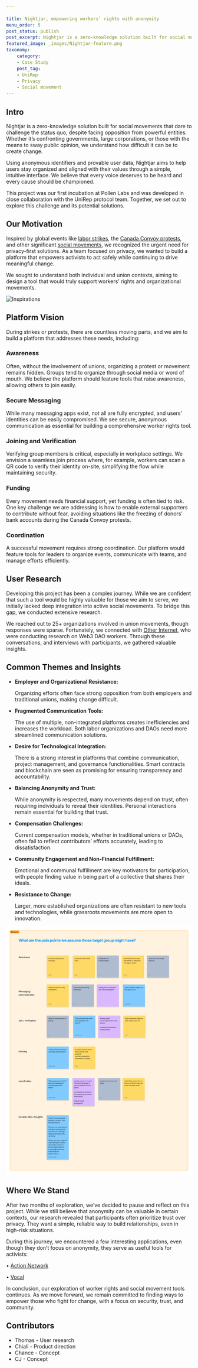 ```yaml
---

title: Nightjar, empowering workers’ rights with anonymity
menu_order: 5
post_status: publish
post_excerpt: Nightjar is a zero-knowledge solution built for social movements that dare to challenge the status quo, despite facing opposition from powerful entities.
featured_image: _images/Nightjar-feature.png
taxonomy:
    category:
    - Case Study
    post_tag:
    - UniRep
    - Privacy
    - Social movement
---
```


## Intro

Nightjar is a zero-knowledge solution built for social movements that dare to challenge the status quo, despite facing opposition from powerful entities. Whether it’s confronting governments, large corporations, or those with the means to sway public opinion, we understand how difficult it can be to create change.

Using anonymous identifiers and provable user data, Nightjar aims to help users stay organized and aligned with their values through a simple, intuitive interface. We believe that every voice deserves to be heard and every cause should be championed.

This project was our first incubation at Pollen Labs and was developed in close collaboration with the UniRep protocol team. Together, we set out to explore this challenge and its potential solutions.

## Our Motivation

Inspired by global events like [labor strikes](https://www.notion.so/7aed9fb89471417aad72c686c6b8c972?pvs=21), the [Canada Convoy protests](https://en.wikipedia.org/wiki/Canada_convoy_protest), and other significant [social movements](https://en.wikipedia.org/wiki/Umbrella_Movement), we recognized the urgent need for privacy-first solutions. As a team focused on privacy, we wanted to build a platform that empowers activists to act safely while continuing to drive meaningful change.

We sought to understand both individual and union contexts, aiming to design a tool that would truly support workers’ rights and organizational movements.


![Inspirations](/_images/Nightjar-ref.png "Our motivation of starting Nightjar")



## Platform Vision

During strikes or protests, there are countless moving parts, and we aim to build a platform that addresses these needs, including:

### Awareness

Often, without the involvement of unions, organizing a protest or movement remains hidden. Groups tend to organize through social media or word of mouth. We believe the platform should feature tools that raise awareness, allowing others to join easily.

### Secure Messaging

While many messaging apps exist, not all are fully encrypted, and users’ identities can be easily compromised. We see secure, anonymous communication as essential for building a comprehensive worker rights tool.

### Joining and Verification

Verifying group members is critical, especially in workplace settings. We envision a seamless join process where, for example, workers can scan a QR code to verify their identity on-site, simplifying the flow while maintaining security.

### Funding

Every movement needs financial support, yet funding is often tied to risk. One key challenge we are addressing is how to enable external supporters to contribute without fear, avoiding situations like the freezing of donors’ bank accounts during the Canada Convoy protests.

### Coordination

A successful movement requires strong coordination. Our platform would feature tools for leaders to organize events, communicate with teams, and manage efforts efficiently.

## User Research

Developing this project has been a complex journey. While we are confident that such a tool would be highly valuable for those we aim to serve, we initially lacked deep integration into active social movements. To bridge this gap, we conducted extensive research.

We reached out to 25+ organizations involved in union movements, though responses were sparse. Fortunately, we connected with [Other Internet](https://otherinter.net/), who were conducting research on Web3 DAO workers. Through these conversations, and interviews with participants, we gathered valuable insights.

## Common Themes and Insights

- **Employer and Organizational Resistance:**
    
    Organizing efforts often face strong opposition from both employers and traditional unions, making change difficult.
    
- **Fragmented Communication Tools:**
    
    The use of multiple, non-integrated platforms creates inefficiencies and increases the workload. Both labor organizations and DAOs need more streamlined communication solutions.
    
- **Desire for Technological Integration:**
    
    There is a strong interest in platforms that combine communication, project management, and governance functionalities. Smart contracts and blockchain are seen as promising for ensuring transparency and accountability.
    
- **Balancing Anonymity and Trust:**
    
    While anonymity is respected, many movements depend on trust, often requiring individuals to reveal their identities. Personal interactions remain essential for building that trust.
    
- **Compensation Challenges:**
    
    Current compensation models, whether in traditional unions or DAOs, often fail to reflect contributors’ efforts accurately, leading to dissatisfaction.
    
- **Community Engagement and Non-Financial Fulfillment:**
    
    Emotional and communal fulfillment are key motivators for participation, with people finding value in being part of a collective that shares their ideals.
    
- **Resistance to Change:**
    
    Larger, more established organizations are often resistant to new tools and technologies, while grassroots movements are more open to innovation.


![Assumptions](/_images/Nightjar-painpoints.png "Our workshop to outline their pain points")

## Where We Stand

After two months of exploration, we’ve decided to pause and reflect on this project. While we still believe that anonymity can be valuable in certain contexts, our research revealed that participants often prioritize trust over privacy. They want a simple, reliable way to build relationships, even in high-risk situations.

During this journey, we encountered a few interesting applications, even though they don’t focus on anonymity, they serve as useful tools for activists:

•	[Action Network](https://actionnetwork.org/)

•	[Vocal](https://www.govocal.com/)

In conclusion, our exploration of worker rights and social movement tools continues. As we move forward, we remain committed to finding ways to empower those who fight for change, with a focus on security, trust, and community.

## Contributors

- Thomas - User research
- Chiali - Product direction
- Chance - Concept
- CJ - Concept